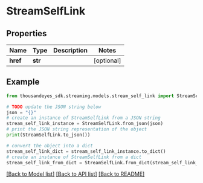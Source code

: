 # StreamSelfLink


## Properties

Name | Type | Description | Notes
------------ | ------------- | ------------- | -------------
**href** | **str** |  | [optional] 

## Example

```python
from thousandeyes_sdk.streaming.models.stream_self_link import StreamSelfLink

# TODO update the JSON string below
json = "{}"
# create an instance of StreamSelfLink from a JSON string
stream_self_link_instance = StreamSelfLink.from_json(json)
# print the JSON string representation of the object
print(StreamSelfLink.to_json())

# convert the object into a dict
stream_self_link_dict = stream_self_link_instance.to_dict()
# create an instance of StreamSelfLink from a dict
stream_self_link_from_dict = StreamSelfLink.from_dict(stream_self_link_dict)
```
[[Back to Model list]](../README.md#documentation-for-models) [[Back to API list]](../README.md#documentation-for-api-endpoints) [[Back to README]](../README.md)


